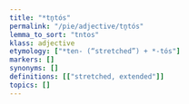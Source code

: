 ```yaml
---
title: "*tn̥tós"
permalink: "/pie/adjective/tn̥tós"
lemma_to_sort: "tntos"
klass: adjective
etymology: ["*ten- (“stretched”) +‎ *-tós"]
markers: []
synonyms: []
definitions: [["stretched, extended"]]
topics: []
---
```

